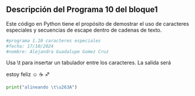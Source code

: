 ## Descripción del Programa 10 del bloque1
Este código en Python tiene el propósito de demostrar el uso de caracteres especiales y secuencias 
de escape dentro de cadenas de texto.

``` Python
#programa 1.10 caracteres especiales
#fecha: 17/10/2024
#nombre: Alejandra Guadalupe Gomez Cruz
```
Usa \t para insertar un tabulador entre los caracteres. La salida será

estoy feliz ☺   ☕   ♐

``` Python
print("alineando \t\u263A")
```
